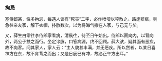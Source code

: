 <script type="text/javascript">
    var head = document.getElementsByTagName('head')[0];
    cssURL = '/public/article_1.css';
    linkTag = document.createElement('link');
    linkTag.href = cssURL;
    linkTag.setAttribute('type','text/css');
    linkTag.setAttribute('rel','stylesheet');
    head.appendChild(linkTag);
</script>
### 拘忌

塞侍郎某，性多拘忌，每遇人谈有“死丧”二字，必作喷嚏以啐散之。路逢殡柩，则急往亲友家，解下衣帽，扑散数次，以为将晦气撒在人家，与己无与矣。

又，薛生白常往李侍郎家看病，清晨往，待至日午始出。侍郎以面向内，以背向外，两公子扶之而行。坐定诊脉，口答病源，终不回顾。薛大骇，疑其面有恶疾，故不向客。问其家人，家人云：“主人貌甚丰满，并无恶疾。所以然者，以某日喜神方在东，故不肯背之而出；又是日辰巳有冲，故必正午方出耳。”

